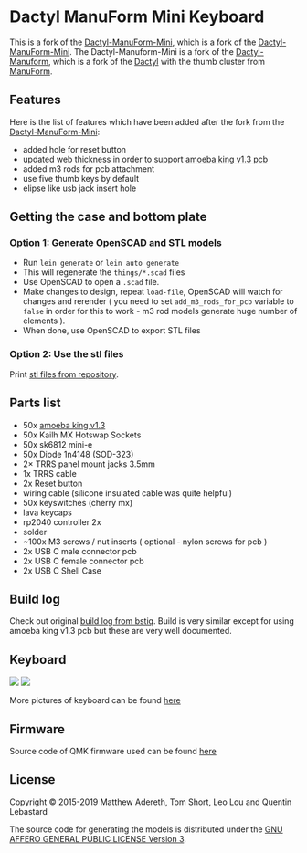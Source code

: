 # Dactyl ManuForm Mini Keyboard

This is a fork of the [Dactyl-ManuForm-Mini](https://github.com/bstiq/dactyl-manuform-mini-keyboard), which is a fork of the [Dactyl-ManuForm-Mini](https://github.com/l4u/dactyl-manuform-mini-keyboard). The Dactyl-Manuform-Mini is a fork of the [Dactyl-Manuform](https://github.com/tshort/dactyl-keyboard), which is a fork of the [Dactyl](https://github.com/adereth/dactyl-keyboard) with the thumb cluster from [ManuForm](https://github.com/jeffgran/ManuForm).

## Features

Here is the list of features which have been added after the fork from the [Dactyl-ManuForm-Mini](https://github.com/bstiq/dactyl-manuform-mini-keyboard):

- added hole for reset button
- updated web thickness in order to support [amoeba king v1.3 pcb](https://github.com/climent/keyboard-pcbs/tree/king_v1.3/amoeba-king)
- added m3 rods for pcb attachment
- use five thumb keys by default
- elipse like usb jack insert hole

## Getting the case and bottom plate

### Option 1: Generate OpenSCAD and STL models

- Run `lein generate` or `lein auto generate`
- This will regenerate the `things/*.scad` files
- Use OpenSCAD to open a `.scad` file.
- Make changes to design, repeat `load-file`, OpenSCAD will watch for changes and rerender ( you need to set `add_m3_rods_for_pcb` variable to `false` in order for this to work - m3 rod models generate huge number of elements ).
- When done, use OpenSCAD to export STL files

### Option 2: Use the stl files

Print [stl files from repository](https://github.com/johnybx/dactyl-manuform-mini-keyboard/issues/1).
## Parts list
- 50x [amoeba king v1.3](https://github.com/climent/keyboard-pcbs/tree/king_v1.3/amoeba-king)
- 50x Kailh MX Hotswap Sockets  
- 50x sk6812 mini-e
- 50x Diode 1n4148 (SOD-323)
- 2× TRRS panel mount jacks 3.5mm
- 1x TRRS cable
- 2x Reset button
- wiring cable (silicone insulated cable was quite helpful)
- 50x keyswitches (cherry mx)
- lava keycaps
- rp2040 controller 2x
- solder
- ~100x M3 screws / nut inserts ( optional - nylon screws for pcb )
- 2x USB C male connector pcb
- 2x USB C female connector pcb
- 2x USB C Shell Case

## Build log

Check out original [build log from bstiq](https://github.com/bstiq/dactyl-manuform-mini-keyboard#build-log). Build is very similar except for using amoeba king v1.3 pcb but these are very well documented.

## Keyboard
![](https://user-images.githubusercontent.com/15018762/260303507-febf1bf4-5287-4eac-a500-88a7cb3e76e4.jpg)
![](https://user-images.githubusercontent.com/15018762/260303504-eb09bf7a-7104-487c-a1d0-a653117dcfe8.jpg)

More pictures of keyboard can be found [here](https://github.com/johnybx/dactyl-manuform-mini-keyboard/issues/2#issue-1848582864)

## Firmware
Source code of QMK firmware used can be found [here](https://github.com/johnybx/dactyl-manuform-mini-keymap)

## License

Copyright © 2015-2019 Matthew Adereth, Tom Short, Leo Lou and Quentin Lebastard

The source code for generating the models is distributed under the [GNU AFFERO GENERAL PUBLIC LICENSE Version 3](LICENSE).
